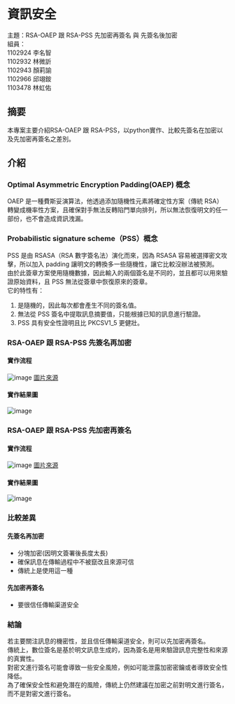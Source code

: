 # 資訊安全
主題：RSA-OAEP 跟 RSA-PSS 先加密再簽名 與 先簽名後加密  
組員：  
1102924 李名智  
1102932 林微訢  
1102943 顏莉諭  
1102966 邱翊銨  
1103478 林虹佑  
## 摘要
本專案主要介紹RSA-OAEP 跟 RSA-PSS，以python實作、比較先簽名在加密以及先加密再簽名之差別。
## 介紹
### Optimal Asymmetric Encryption Padding(OAEP) 概念
OAEP 是一種費斯妥演算法，他透過添加隨機性元素將確定性方案（傳統 RSA）轉變成機率性方案，且確保對手無法反轉陷門單向排列，所以無法恢復明文的任一部份，也不會造成資訊洩漏。  

### Probabilistic signature scheme（PSS）概念
PSS 是由 RSASA（RSA 數字簽名法）演化而來，因為 RSASA 容易被選擇密文攻擊，所以加入 padding 讓明文的轉換多一些隨機性，讓它比較沒辦法被預測。  
由於此簽章方案使用隨機數據，因此輸入的兩個簽名是不同的，並且都可以用來驗證原始資料，且 PSS 無法從簽章中恢復原來的簽章。   
它的特性有：  
1. 是隨機的，因此每次都會產生不同的簽名值。  
2. 無法從 PSS 簽名中提取訊息摘要值，只能根據已知的訊息進行驗證。  
3. PSS 具有安全性證明且比 PKCSV1_5 更健壯。

### RSA-OAEP 跟 RSA-PSS 先簽名再加密 
#### 實作流程
![image](https://github.com/user-attachments/assets/19ef0d1b-b3ee-4766-8ba8-0df3cdc677ef)
[圖片來源](https://www.yisu.com/jc/457729.html)
#### 實作結果圖
![image](https://github.com/user-attachments/assets/b37fa48e-75fd-4e21-b966-7d48f1792015)

### RSA-OAEP 跟 RSA-PSS 先加密再簽名
#### 實作流程
![image](https://github.com/user-attachments/assets/688c21a1-e586-4de2-8c7f-606fc025722f)
[圖片來源](https://www.yisu.com/jc/457729.html)
#### 實作結果圖
![image](https://github.com/user-attachments/assets/7a2dedd2-42cf-4205-8ffa-9b547f75879e)

### 比較差異
#### 先簽名再加密
- 分塊加密(因明文簽署後長度太長)
- 確保訊息在傳輸過程中不被竄改且來源可信
- 傳統上是使用這一種
#### 先加密再簽名
- 要很信任傳輸渠道安全
### 結論
若主要關注訊息的機密性，並且信任傳輸渠道安全，則可以先加密再簽名。  
傳統上，數位簽名是基於明文訊息生成的，因為簽名是用來驗證訊息完整性和來源的真實性。  
對密文進行簽名可能會導致一些安全風險，例如可能泄露加密密鑰或者導致安全性降低。  
為了確保安全性和避免潛在的風險，傳統上仍然建議在加密之前對明文進行簽名，而不是對密文進行簽名。  

